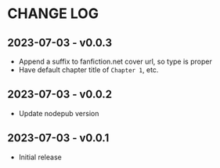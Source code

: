 # CHANGE LOG
## 2023-07-03 - v0.0.3
- Append a suffix to fanfiction.net cover url, so type is proper
- Have default chapter title of `Chapter 1`, etc.

## 2023-07-03 - v0.0.2
- Update nodepub version

## 2023-07-03 - v0.0.1
- Initial release
